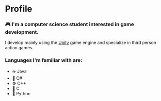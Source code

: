 # Profile
### 🎮 I'm a computer science student interested in game development.
I develop mainly using the [Unity](https://unity.com/de) game engine and specialize in third person action games.
### Languages I'm familiar with are:
- ☕ Java
- 🔷 C#
- ⚙️ C++
- 💾 C
- 🐍 Python
